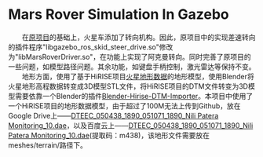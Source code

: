 Mars Rover Simulation In Gazebo
===
　　在[原项目](https://github.com/LRCJ/GazeboMarsRover)的基础上，火星车添加了转向机构。因此，原项目中的实现差速转向的插件程序"libgazebo_ros_skid_steer_drive.so"修改为"libMarsRoverDriver.so"，在功能上实现了阿克曼转向。同时完善了原项目的一些问题，如模型路径问题。其余功能，如键盘手柄控制，激光雷达等保持不变。<br>
　　地形方面，使用了基于HiRISE项目[火星地形数据](https://www.uahirise.org/dtm/)的地形模型，使用Blender将火星地形高程数据转变成3D模型STL文件，将HiRISE项目的DTM文件转变为3D模型需要依靠一个Blender的插件[Blender-Hirise-DTM-Importer](https://github.com/phaseIV/Blender-Hirise-DTM-Importer)。本项目中使用了一个HiRISE项目的地形数据模型，由于超过了100M无法上传到Github，放在Google Drive上——[DTEEC_050438_1890_051071_1890_Nili Patera Monitoring_10.dae](https://drive.google.com/file/d/1uM6Z7Rvo_YWs4zVQA1tHq0KJ9TM_AgfF/view?usp=sharing)，以及百度云上——[DTEEC_050438_1890_051071_1890_Nili Patera Monitoring_10.dae](https://pan.baidu.com/s/1o5GucZIGg1ozqy3INnMKpA)(提取码：m438)，该地形文件需要放在meshes/terrain/路径下。
